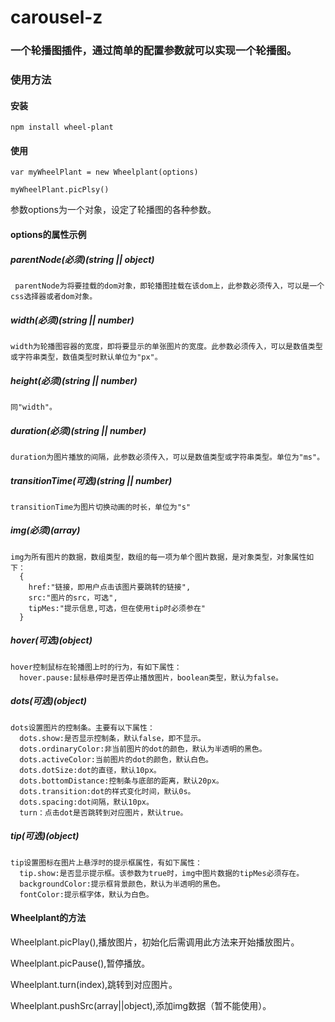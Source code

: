 # carousel-z
### 一个轮播图插件，通过简单的配置参数就可以实现一个轮播图。

### 使用方法

#### 安装
 `npm install wheel-plant`

#### 使用
`var myWheelPlant = new Wheelplant(options)`

`myWheelPlant.picPlsy()`


参数options为一个对象，设定了轮播图的各种参数。

#### options的属性示例
##### parentNode(必须)(string || object)

     parentNode为将要挂载的dom对象，即轮播图挂载在该dom上，此参数必须传入，可以是一个css选择器或者dom对象。
     
##### width(必须)(string || number)

    width为轮播图容器的宽度，即将要显示的单张图片的宽度。此参数必须传入，可以是数值类型或字符串类型，数值类型时默认单位为"px"。
    
##### height(必须)(string || number)

    同"width"。
    
##### duration(必须)(string || number)

    duration为图片播放的间隔，此参数必须传入，可以是数值类型或字符串类型。单位为"ms"。
    
##### transitionTime(可选)(string || number)

    transitionTime为图片切换动画的时长，单位为"s"

##### img(必须)(array)

    img为所有图片的数据，数组类型，数组的每一项为单个图片数据，是对象类型，对象属性如下：
      {
        href:"链接，即用户点击该图片要跳转的链接",
        src:"图片的src，可选",
        tipMes:"提示信息,可选，但在使用tip时必须参在"
      }

##### hover(可选)(object)

    hover控制鼠标在轮播图上时的行为，有如下属性：
      hover.pause:鼠标悬停时是否停止播放图片，boolean类型，默认为false。
     
##### dots(可选)(object)

    dots设置图片的控制条。主要有以下属性：
      dots.show:是否显示控制条，默认false，即不显示。
      dots.ordinaryColor:非当前图片的dot的颜色，默认为半透明的黑色。
      dots.activeColor:当前图片的dot的颜色，默认白色。
      dots.dotSize:dot的直径，默认10px。
      dots.bottomDistance:控制条与底部的距离，默认20px。
      dots.transition:dot的样式变化时间，默认0s。
      dots.spacing:dot间隔，默认10px。
      turn：点击dot是否跳转到对应图片，默认true。
      
##### tip(可选)(object)

    tip设置图标在图片上悬浮时的提示框属性，有如下属性：
      tip.show:是否显示提示框。该参数为true时，img中图片数据的tipMes必须存在。
      backgroundColor:提示框背景颜色，默认为半透明的黑色。
      fontColor:提示框字体，默认为白色。
      
#### Wheelplant的方法

Wheelplant.picPlay(),播放图片，初始化后需调用此方法来开始播放图片。

Wheelplant.picPause(),暂停播放。

Wheelplant.turn(index),跳转到对应图片。

Wheelplant.pushSrc(array||object),添加img数据（暂不能使用）。
      
      
      
      
      
      
      
      
      
      
      
      
      
      
